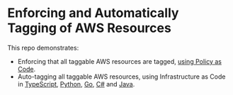 # Enforcing and Automatically Tagging of AWS Resources

This repo demonstrates:

* Enforcing that all taggable AWS resources are tagged, [using Policy as Code](./policy-pack-ts).
* Auto-tagging all taggable AWS resources, using Infrastructure as Code in [TypeScript](./autotag-ts),
  [Python](./autotag-py), [Go](./autotag-go), [C#](./autotag-cs) and [Java](./autotag-java).

